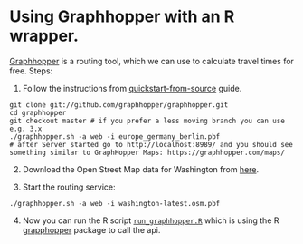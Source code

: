 # Using Graphhopper with an R wrapper.

[Graphhopper](https://www.graphhopper.com/) is a routing tool, which we can use to calculate travel times for free.
Steps:
1. Follow the instructions from [quickstart-from-source](https://github.com/graphhopper/graphhopper/blob/master/docs/core/quickstart-from-source.md) guide.
```
git clone git://github.com/graphhopper/graphhopper.git
cd graphhopper
git checkout master # if you prefer a less moving branch you can use e.g. 3.x
./graphhopper.sh -a web -i europe_germany_berlin.pbf
# after Server started go to http://localhost:8989/ and you should see something similar to GraphHopper Maps: https://graphhopper.com/maps/

```
2. Download the Open Street Map data for Washington from [here](http://download.geofabrik.de/north-america/us/washington-latest.osm.pbf).

3. Start the routing service:
```
./graphhopper.sh -a web -i washington-latest.osm.pbf
```
4. Now you can run the R script [`run_graphhopper.R`](https://github.com/uwescience/DSSG2021-min-wage/blob/main/sandbox/time_distance_calculation/run_graphhopper.R) which is using the R [grapphopper](https://cran.r-project.org/web/packages/graphhopper/index.html) package to call the api. 
